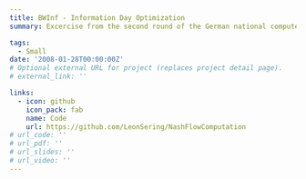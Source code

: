 ```yaml
---
title: BWInf - Information Day Optimization
summary: Excercise from the second round of the German national computer science competition in 2008.

tags:
  - Small
date: '2008-01-28T00:00:00Z'
# Optional external URL for project (replaces project detail page).
# external_link: ''

links:
  - icon: github
    icon_pack: fab
    name: Code
    url: https://github.com/LeonSering/NashFlowComputation
# url_code: ''
# url_pdf: ''
# url_slides: ''
# url_video: ''
---
```

